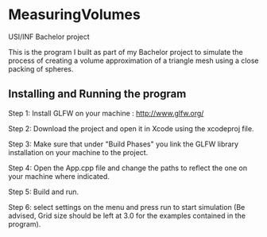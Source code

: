 # MeasuringVolumes
USI/INF Bachelor project

This is the program I built as part of my Bachelor project to simulate the process of creating a volume approximation of a triangle mesh using a close packing of spheres.

## Installing and Running the program

Step 1: Install GLFW on your machine : http://www.glfw.org/

Step 2: Download the project and open it in Xcode using the xcodeproj file.

Step 3: Make sure that under "Build Phases" you link the GLFW library installation on your machine to the project.

Step 4: Open the App.cpp file and change the paths to reflect the one on your machine where indicated.

Step 5: Build and run.

Step 6: select settings on the menu and press run to start simulation (Be advised, Grid size should be left at 3.0 for the examples contained in the program).
